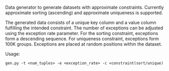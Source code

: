 Data generator to generate datasets with approximate constraints. Currently approximate sorting (ascending) and approximate uniqueness is supported.

The generated data consists of a unique key column and a value column fulfilling the intended constraint. The number of exceptions can be adjusted using the exception rate parameter. For the sorting constraint, exceptions form a descending sequence. For uniqueness constraint, exceptions form 100K groups. Exceptions are placed at random positions within the dataset.

Usage: 
```
gen.py -t <num_tuples> -e <exception_rate> -c <constraint(sort/unique)
```
